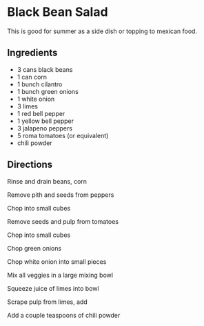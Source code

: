 # Black Bean Salad

This is good for summer as a side dish or topping to mexican food.

## Ingredients

* 3 cans black beans
* 1 can corn
* 1 bunch cilantro
* 1 bunch green onions
* 1 white onion
* 3 limes
* 1 red bell pepper
* 1 yellow bell pepper
* 3 jalapeno peppers
* 5 roma tomatoes (or equivalent)
* chili powder

## Directions

Rinse and drain beans, corn

Remove pith and seeds from peppers

Chop into small cubes

Remove seeds and pulp from tomatoes

Chop into small cubes

Chop green onions

Chop white onion into small pieces

Mix all veggies in a large mixing bowl

Squeeze juice of limes into bowl

Scrape pulp from limes, add

Add a couple teaspoons of chili powder
